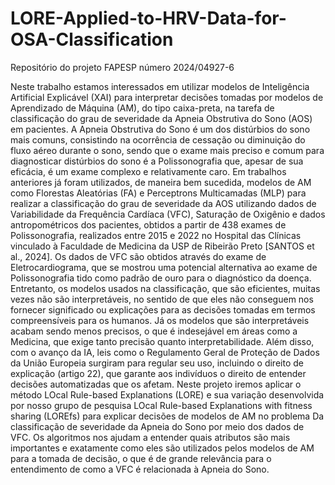 # LORE-Applied-to-HRV-Data-for-OSA-Classification
Repositório do projeto FAPESP número 2024/04927-6

Neste trabalho estamos interessados em utilizar modelos de Inteligência Artificial Explicável (XAI) para interpretar decisões tomadas por modelos de Aprendizado de Máquina (AM), do tipo caixa-preta, na tarefa de classificação do grau de severidade da Apneia Obstrutiva do Sono (AOS) em pacientes. A Apneia Obstrutiva do Sono é um dos distúrbios do sono mais comuns, consistindo na ocorrência de cessação ou diminuição do fluxo aéreo durante o sono, sendo que o exame mais preciso e comum para diagnosticar distúrbios do sono é a Polissonografia que, apesar de sua eficácia, é um exame complexo e relativamente caro.
Em trabalhos anteriores já foram utilizados, de maneira bem sucedida, modelos de AM como Florestas Aleatórias (FA) e Perceptrons Multicamadas (MLP) para realizar a classificação do grau de severidade da AOS utilizando dados de Variabilidade da Frequência Cardíaca (VFC), Saturação de Oxigênio e dados antropométricos dos pacientes, obtidos a partir de 438 exames de Polissonografia, realizados entre 2015 e 2022 no Hospital das Clínicas vinculado à Faculdade de Medicina da USP  de Ribeirão Preto [SANTOS et al., 2024]. Os dados de VFC são obtidos através do exame de Eletrocardiograma, que se mostrou uma potencial alternativa ao exame de Polissonografia tido como padrão de ouro para o diagnóstico da doença.
Entretanto, os modelos usados na classificação, que são eficientes, muitas vezes não são interpretáveis, no sentido de que eles não conseguem nos fornecer significado ou explicações para as decisões tomadas em termos compreensíveis para os humanos. Já os modelos que são interpretáveis acabam sendo menos precisos, o que é indesejável em áreas como a Medicina, que exige tanto precisão quanto interpretabilidade. Além disso, com o avanço da IA, leis como o Regulamento Geral de Proteção de Dados da União Europeia surgiram para regular seu uso, incluindo o direito de explicação (artigo 22), que garante aos indivíduos o direito de entender decisões automatizadas que os afetam.
Neste projeto iremos aplicar o método LOcal Rule-based Explanations (LORE) e sua variação desenvolvida por nosso grupo de pesquisa LOcal Rule-based Explanations with fitness sharing (LOREfs) para explicar decisões de modelos de AM no problema Da classificação de severidade da Apneia do Sono por meio dos dados de VFC. Os algoritmos nos ajudam a entender quais atributos são mais importantes e exatamente como eles são utilizados pelos modelos de AM para a tomada de decisão, o que é de grande relevância para o entendimento de como a VFC é relacionada à Apneia do Sono.

